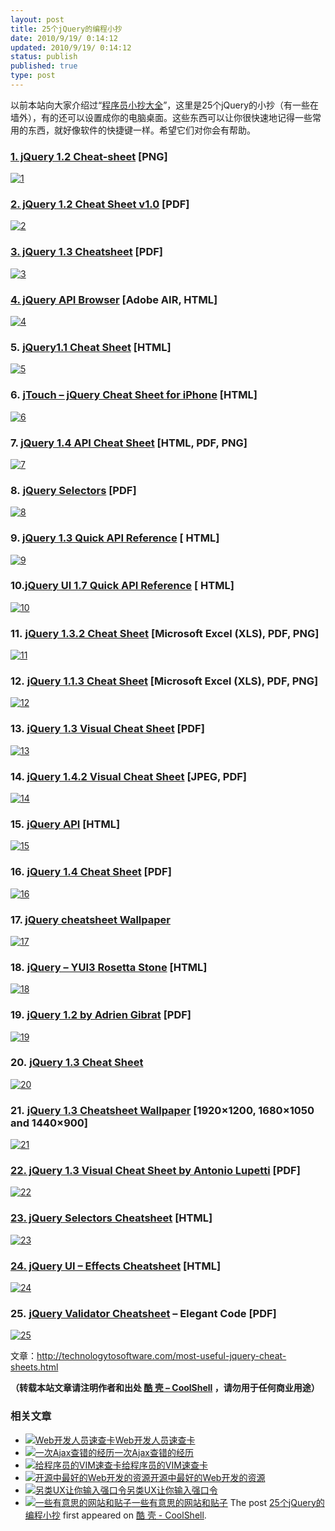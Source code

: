 ```yaml
---
layout: post
title: 25个jQuery的编程小抄
date: 2010/9/19/ 0:14:12
updated: 2010/9/19/ 0:14:12
status: publish
published: true
type: post
---
```


以前本站向大家介绍过“[程序员小抄大全](https://coolshell.cn/articles/1566.html)”，这里是25个jQuery的小抄（有一些在墙外），有的还可以设置成你的电脑桌面。这些东西可以让你很快速地记得一些常用的东西，就好像软件的快捷键一样。希望它们对你会有帮助。


### [1. jQuery 1.2 Cheat-sheet](http://colorcharge.com/jquery/) [PNG]


[![](http://technologytosoftware.com/wp-content/uploads/2010/09/1.png "1")](http://colorcharge.com/jquery/)



### [2. jQuery 1.2 Cheat Sheet v1.0](http://www.gscottolson.com/weblog/2008/01/11/jquery-cheat-sheet/) [PDF]


[![](http://technologytosoftware.com/wp-content/uploads/2010/09/2.png "2")](http://www.gscottolson.com/weblog/2008/01/11/jquery-cheat-sheet/)


### [3. jQuery 1.3 Cheatsheet](http://blog.acodingfool.com/cheatsheets/jquery-1-3-cheatsheet/) [PDF]


[![](http://technologytosoftware.com/wp-content/uploads/2010/09/32.jpg "3")](http://blog.acodingfool.com/cheatsheets/jquery-1-3-cheatsheet/)


### [4. jQuery API Browser](http://api.jquery.com/) [Adobe AIR, HTML]


[![](http://technologytosoftware.com/wp-content/uploads/2010/09/42.jpg "4")](http://api.jquery.com/)


### 5. [jQuery1.1 Cheat Sheet](http://n-bp.com/jquery_cheat_sheet/v11/) [HTML]


[![](http://technologytosoftware.com/wp-content/uploads/2010/09/52.jpg "5")](http://n-bp.com/jquery_cheat_sheet/v11/)


### 6. [jTouch – jQuery Cheat Sheet for iPhone](http://jtouch.colorcharge.com/) [HTML]


[![](http://technologytosoftware.com/wp-content/uploads/2010/09/62.jpg "6")](http://jtouch.colorcharge.com/)


### 7. [jQuery 1.4 API Cheat Sheet](http://www.futurecolors.ru/jquery/) [HTML, PDF, PNG]


[![](http://technologytosoftware.com/wp-content/uploads/2010/09/7.jpg "7")](http://www.futurecolors.ru/jquery/)


### 8. [jQuery Selectors](http://refcardz.dzone.com/refcardz/jquery-selectors) [PDF]


[![](http://technologytosoftware.com/wp-content/uploads/2010/09/82.jpg "8")](http://refcardz.dzone.com/refcardz/jquery-selectors)


### 9. [jQuery 1.3 Quick API Reference](http://oscarotero.com/jquery/) [ HTML]


[![](http://technologytosoftware.com/wp-content/uploads/2010/09/9.png "9")](http://oscarotero.com/jquery/)


### 10.[jQuery UI 1.7 Quick API Reference](http://oscarotero.com/jquery/ui.html) [ HTML]


[![](http://technologytosoftware.com/wp-content/uploads/2010/09/102.jpg "10")](http://oscarotero.com/jquery/ui.html)


### 11. [jQuery 1.3.2 Cheat Sheet](http://www.javascripttoolbox.com/jquery/cheatsheet/) [Microsoft Excel (XLS), PDF, PNG]


[![](http://technologytosoftware.com/wp-content/uploads/2010/09/112.jpg "11")](http://www.javascripttoolbox.com/jquery/cheatsheet/)


### 12. [jQuery 1.1.3 Cheat Sheet](http://www.javascripttoolbox.com/jquery/cheatsheet/) [Microsoft Excel (XLS), PDF, PNG]


[![](http://technologytosoftware.com/wp-content/uploads/2010/09/12.gif "12")](http://www.javascripttoolbox.com/jquery/cheatsheet/)


### 13. [jQuery 1.3 Visual Cheat Sheet](http://woork.blogspot.com/2009/09/jquery-visual-cheat-sheet.html) [PDF]


[![](http://technologytosoftware.com/wp-content/uploads/2010/09/13.jpg "13")](http://woork.blogspot.com/2009/09/jquery-visual-cheat-sheet.html)


### 14. [jQuery 1.4.2 Visual Cheat Sheet](http://woorkup.com/2010/06/13/jquery-1-4-2-visual-cheat-sheet/) [JPEG, PDF]


[![](http://technologytosoftware.com/wp-content/uploads/2010/09/14.jpg "14")](http://woorkup.com/2010/06/13/jquery-1-4-2-visual-cheat-sheet/)


### 15. [jQuery API](http://remysharp.com/jquery-api/) [HTML]


[![](http://technologytosoftware.com/wp-content/uploads/2010/09/15.jpg "15")](http://remysharp.com/jquery-api/)


### 16. [jQuery 1.4 Cheat Sheet](http://labs.impulsestudios.ca/jquery-cheat-sheet) [PDF]


[![](http://technologytosoftware.com/wp-content/uploads/2010/09/16.jpg "16")](http://labs.impulsestudios.ca/jquery-cheat-sheet)


### 17. [jQuery cheatsheet Wallpaper](http://chris4403.blogspot.com/2008/01/jquery-cheatsheet-wallpaper.html)


[![](http://technologytosoftware.com/wp-content/uploads/2010/09/17.jpg "17")](http://chris4403.blogspot.com/2008/01/jquery-cheatsheet-wallpaper.html)


### 18. [jQuery – YUI3 Rosetta Stone](http://carlos.bueno.org/jq-yui.html) [HTML]


[![](http://technologytosoftware.com/wp-content/uploads/2010/09/18.jpg "18")](http://carlos.bueno.org/jq-yui.html)


### 19. [jQuery 1.2 by Adrien Gibrat](http://www.cheat-sheets.org/#jQuery) [PDF]


[![](http://technologytosoftware.com/wp-content/uploads/2010/09/19.jpg "19")](http://www.cheat-sheets.org/#jQuery)


### 20. [jQuery 1.3 Cheat Sheet](http://acodingfool.typepad.com/blog/2009/01/jquery-13-cheat-sheet.html)


[![](http://technologytosoftware.com/wp-content/uploads/2010/09/20.jpg "20")](http://acodingfool.typepad.com/blog/2009/01/jquery-13-cheat-sheet.html)


### 21. [jQuery 1.3 Cheatsheet Wallpaper](http://www.gmtaz.com/index.php/jquery-13-cheatsheet-wallpaper/) [1920×1200, 1680×1050 and 1440×900]


[![](http://technologytosoftware.com/wp-content/uploads/2010/09/211.jpg "21")](http://www.gmtaz.com/index.php/jquery-13-cheatsheet-wallpaper/)


### [22. jQuery 1.3 Visual Cheat Sheet by Antonio Lupetti](http://www.cheat-sheets.org/saved-copy/jQuery.1.3.Visual.Cheat.Sheet.by.WOORK.pdf) [PDF]


[![](http://technologytosoftware.com/wp-content/uploads/2010/09/22.jpg "22")](http://www.cheat-sheets.org/saved-copy/jQuery.1.3.Visual.Cheat.Sheet.by.WOORK.pdf)


### [23. jQuery Selectors Cheatsheet](http://codylindley.com/jqueryselectors/) [HTML]


[![](http://technologytosoftware.com/wp-content/uploads/2010/09/23.jpg "23")](http://codylindley.com/jqueryselectors/)


### [24. jQuery UI – Effects Cheatsheet](http://jn.orz.hm/jquery/ui_effect.html) [HTML]


[![](http://technologytosoftware.com/wp-content/uploads/2010/09/24.jpg "24")](http://jn.orz.hm/jquery/ui_effect.html)


### 25. [jQuery Validator Cheatsheet](http://elegantcode.com/wp-content/uploads/2010/03/Jquery-Validator-Cheat-sheet.pdf) – Elegant Code [PDF]


[![](http://technologytosoftware.com/wp-content/uploads/2010/09/25.jpg "25")](http://elegantcode.com/wp-content/uploads/2010/03/Jquery-Validator-Cheat-sheet.pdf)


文章：<http://technologytosoftware.com/most-useful-jquery-cheat-sheets.html>



**（转载本站文章请注明作者和出处 [酷 壳 – CoolShell](https://coolshell.cn/) ，请勿用于任何商业用途）**



### 相关文章

* [![Web开发人员速查卡](https://coolshell.cn/wp-content/uploads/2011/02/1128-150x150.jpg)](https://coolshell.cn/articles/3684.html)[Web开发人员速查卡](https://coolshell.cn/articles/3684.html)
* [![一次Ajax查错的经历](https://coolshell.cn/wp-content/uploads/2012/08/ajax_error-150x150.jpg)](https://coolshell.cn/articles/8170.html)[一次Ajax查错的经历](https://coolshell.cn/articles/8170.html)
* [![给程序员的VIM速查卡](https://coolshell.cn/wp-content/uploads/2011/09/vim_cheat_sheet_for_programmers_print-150x150.png)](https://coolshell.cn/articles/5479.html)[给程序员的VIM速查卡](https://coolshell.cn/articles/5479.html)
* [![开源中最好的Web开发的资源](https://coolshell.cn/wp-content/plugins/wordpress-23-related-posts-plugin/static/thumbs/7.jpg)](https://coolshell.cn/articles/4795.html)[开源中最好的Web开发的资源](https://coolshell.cn/articles/4795.html)
* [![另类UX让你输入强口令](https://coolshell.cn/wp-content/plugins/wordpress-23-related-posts-plugin/static/thumbs/20.jpg)](https://coolshell.cn/articles/3877.html)[另类UX让你输入强口令](https://coolshell.cn/articles/3877.html)
* [![一些有意思的网站和贴子](https://coolshell.cn/wp-content/uploads/2011/01/OB-LP754_bestjo_D_20110104181820-150x150.jpg)](https://coolshell.cn/articles/3480.html)[一些有意思的网站和贴子](https://coolshell.cn/articles/3480.html)
The post [25个jQuery的编程小抄](https://coolshell.cn/articles/2964.html) first appeared on [酷 壳 - CoolShell](https://coolshell.cn).